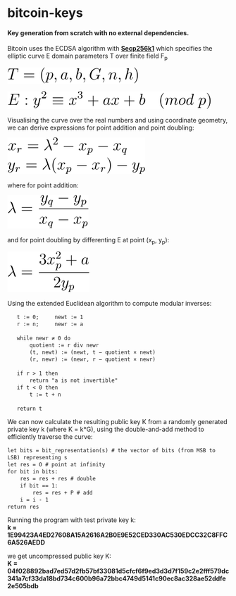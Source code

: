 # **bitcoin-keys**

#### Key generation from scratch with no external dependencies.

Bitcoin uses the ECDSA algorithm with [**Secp256k1**](http://www.secg.org/sec2-v2.pdf) which specifies the elliptic curve E domain parameters T over finite field F<sub>p</sub>


![alt text](img/eqn1.svg)

![alt text](img/eqn2.svg)

Visualising the curve over the real numbers and using coordinate geometry, we can derive expressions for point addition and point doubling:

![alt text](img/eqn3.svg)

where for point addition:

![alt text](img/eqn21.svg)

and for point doubling by differenting E at point (x<sub>p</sub>, y<sub>p</sub>):

![alt text](img/eqn22.svg)

Using the extended Euclidean algorithm to compute modular inverses:
```
   t := 0;     newt := 1
   r := n;     newr := a

   while newr ≠ 0 do
       quotient := r div newr
       (t, newt) := (newt, t − quotient × newt)
       (r, newr) := (newr, r − quotient × newr)

   if r > 1 then
       return "a is not invertible"
   if t < 0 then
       t := t + n

   return t
```
We can now calculate the resulting public key K from a randomly generated private key k (where K = k*G), using the double-and-add method to efficiently traverse the curve:
```
let bits = bit_representation(s) # the vector of bits (from MSB to LSB) representing s
let res = O # point at infinity
for bit in bits:
    res = res + res # double
    if bit == 1:
        res = res + P # add
    i = i - 1
return res
```

Running the program with test private key k:\
**k = 1E99423A4ED27608A15A2616A2B0E9E52CED330AC530EDCC32C8FFC6A526AEDD**

we get uncompressed public key K:\
**K = 04f028892bad7ed57d2fb57bf33081d5cfcf6f9ed3d3d7f159c2e2fff579dc341a7cf33da18bd734c600b96a72bbc4749d5141c90ec8ac328ae52ddfe2e505bdb**
